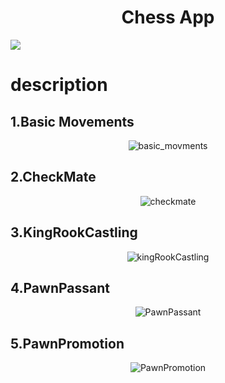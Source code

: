  
<h1 align="center">Chess App</h1>
<span align="center">
<a alt="MIT License" href="https://kawakawaritsuki.mit-license.org/">
  <img src="https://img.shields.io/badge/license-MIT-blue.svg">
</a>
 </span>


# description

## 1.Basic Movements

<p align="center">
 <img src="https://user-images.githubusercontent.com/66249668/114341499-e686ef80-9b94-11eb-8e2c-4ca75f96d790.gif" alt="basic_movments" />
</p>

## 2.CheckMate 

<p align="center">
 <img src="https://user-images.githubusercontent.com/66249668/114341363-8e4fed80-9b94-11eb-8c91-349e6643db98.gif" alt="checkmate" />
</p>


## 3.KingRookCastling

<p align="center">
 <img src="https://user-images.githubusercontent.com/66249668/114341582-159d6100-9b95-11eb-9046-de81c417e753.gif" alt="kingRookCastling" />
</p>

## 4.PawnPassant


<p align="center">
 <img src="https://user-images.githubusercontent.com/66249668/114341672-47162c80-9b95-11eb-8458-14b28616e8f8.gif" alt="PawnPassant" />
</p>


## 5.PawnPromotion




<p align="center">
 <img src="https://user-images.githubusercontent.com/66249668/114341272-55177d80-9b94-11eb-8dfe-998815d5712a.gif" alt="PawnPromotion" />
</p>

